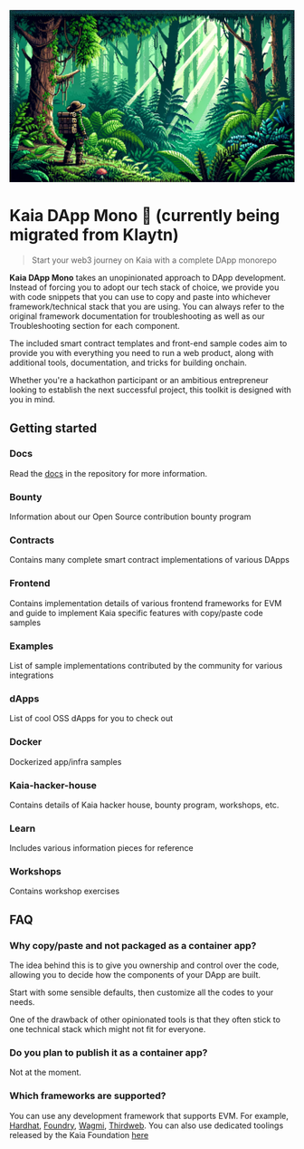 ![Lone explorer in the dark forest](home-banner.png)
# Kaia DApp Mono 🧰 (currently being migrated from Klaytn)

> Start your web3 journey on Kaia with a complete DApp monorepo

**Kaia DApp Mono** takes an unopinionated approach to DApp development. Instead of forcing you to adopt our tech stack of choice, we provide you with code snippets that you can use to copy and paste into whichever framework/technical stack that you are using. You can always refer to the original framework documentation for troubleshooting as well as our Troubleshooting section for each component.

The included smart contract templates and front-end sample codes aim to provide you with everything you need to run a web product, along with additional tools, documentation, and tricks for building onchain.

Whether you're a hackathon participant or an ambitious entrepreneur looking to establish the next successful project, this toolkit is designed with you in mind.

## Getting started
### Docs
Read the [docs](/docs/README.md) in the repository for more information.

### Bounty
Information about our Open Source contribution bounty program

### Contracts
Contains many complete smart contract implementations of various DApps

### Frontend
Contains implementation details of various frontend frameworks for EVM and guide to implement Kaia specific features with copy/paste code samples

### Examples
List of sample implementations contributed by the community for various integrations

### dApps
List of cool OSS dApps for you to check out 

### Docker
Dockerized app/infra samples

### Kaia-hacker-house
Contains details of Kaia hacker house, bounty program, workshops, etc.

### Learn
Includes various information pieces for reference

### Workshops
Contains workshop exercises

## FAQ
### Why copy/paste and not packaged as a container app?
The idea behind this is to give you ownership and control over the code, allowing you to decide how the components of your DApp are built.

Start with some sensible defaults, then customize all the codes to your needs.

One of the drawback of other opinionated tools is that they often stick to one technical stack which might not fit for everyone.

### Do you plan to publish it as a container app?
Not at the moment.

### Which frameworks are supported?
You can use any development framework that supports EVM. For example, [Hardhat](https://hardhat.org), [Foundry](https://getfoundry.sh/), [Wagmi](https://wagmi.sh/), [Thirdweb](https://thirdweb.com/). You can also use dedicated toolings released by the Kaia Foundation [here](https://github.com/Kaia)